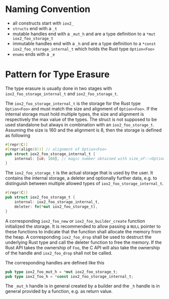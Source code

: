 # Naming Convention

- all constructs start with `iox2_`
- `structs` end with a `_t`
- mutable handles end with a `_mut_h` and are a type definition to a `*mut iox2_foo_storage_t`
- immutable handles end with a `_h` and are a type definition to a `*const iox2_foo_storage_internal_t` which holds the Rust type `Option<Foo>`
- `enums` ends with a `_e`

# Pattern for Type Erasure

The type erasure is usually done in two stages with `iox2_foo_storage_internal_t` and `iox2_foo_storage_t`.

The `iox2_foo_storage_internal_t` is the storage for the Rust type `Option<Foo>` and must match the size and alignment of `Option<Foo>`.
If the internal storage must hold multiple types, the size and alignment is respectively the max value of the types.
The struct is not supposed to be used standalone but always in combination with an `iox2_foo_storage_t`.
Assuming the size is 160 and the alignment is 8, then the storage is defined as following
```rs
#[repr(C)]
#[repr(align(8))] // alignment of Option<Foo>
pub struct iox2_foo_storage_internal_t {
    internal: [u8; 160], // magic number obtained with size_of::<Option<Foo>>()
}
```

The `iox2_foo_storage_t` is the actual storage that is used by the user. It contains the internal storage, a deleter and
optionally further data, e.g. to distinguish between multiple allowed types of `iox2_foo_storage_internal_t`.
```rs
#[repr(C)]
pub struct iox2_foo_storage_t {
    internal: iox2_foo_storage_internal_t,
    deleter: fn(*mut iox2_foo_storage_t),
}
```

A corresponding `iox2_foo_new` or `iox2_foo_builder_create` function initialized the storage. It is recommended to allow
passing a `NULL` pointer to these functions to indicate that the function shall allocate the memory from the heap. A
corresponding `iox2_foo_drop` shall be used to destruct the underlying Rust type and call the deleter function to free the memory.
If the Rust API takes the ownership of `Foo`, the C API will also take the ownership of the handle and `iox2_foo_drop` shall not be
called.

The corresponding handles are defined like this
```rs
pub type iox2_foo_mut_h = *mut iox2_foo_storage_t;
pub type iox2_foo_h = *const iox2_foo_storage_internal_t;
```

The `_mut_h` handle is in general created by a builder and the `_h` handle is in general provided by a function, e.g. as return value.
